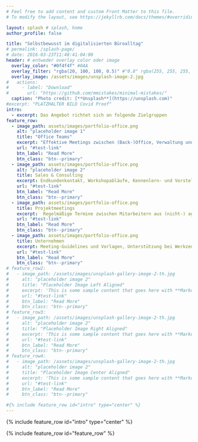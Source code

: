 ```yaml
---
# Feel free to add content and custom Front Matter to this file.
# To modify the layout, see https://jekyllrb.com/docs/themes/#overriding-theme-defaults

layout: splash # splash, home
author_profile: false

title: "Selbstbewusst im digitalisierten Büroalltag"
# permalink: /splash-page/
# date: 2016-03-23T11:48:41-04:00
header: # entweder overlay color oder image
  overlay_color: "#0f4f4f" #0AA
  overlay_filter: "rgba(20, 100, 100, 0.5)" #"0.8" rgba(255, 255, 255, ) linear-gradient(rgb(255 255 255 / 0.1), rgb(20 100 100 / 0.8)), url(/assets/images/unsplash-image-2.jpg)
  overlay_image: /assets/images/unsplash-image-2.jpg
#   actions:
#     - label: "Download"
#       url: "https://github.com/mmistakes/minimal-mistakes/"
  caption: "Photo credit: [**Unsplash**](https://unsplash.com)"
#excerpt: "PLATZHALTER BILD Covid Proof"
intro: 
  - excerpt: Das Angebot richtet sich an folgende Zielgruppen
feature_row:
  - image_path: assets/images/portfolio-office.png
    alt: "placeholder image 1"
    title: "Office Teams"
    excerpt: "Effektive Meetings zwischen (Back-)Office, Verwaltung und Führungskräften"
    url: "#test-link"
    btn_label: "Read More"
    btn_class: "btn--primary"
  - image_path: assets/images/portfolio-office.png
    alt: "placeholder image 2"
    title: Sales & Consulting
    excerpt: Endkundenkontakt, Workshopabläufe, Kennenlern- und Vorstellungstermine
    url: "#test-link"
    btn_label: "Read More"
    btn_class: "btn--primary"
  - image_path: assets/images/portfolio-office.png
    title: Projektmeetings
    excerpt:  Regelmäßige Termine zwischen Mitarbeitern aus (nicht-) agilen Projektteams
    url: "#test-link"
    btn_label: "Read More"
    btn_class: "btn--primary"
  - image_path: assets/images/portfolio-office.png
    title: Unternehmen
    excerpt: Meeting-Guidelines und Vorlagen, Unterstützung bei Werkzeugeinführung.
    url: "#test-link"
    btn_label: "Read More"
    btn_class: "btn--primary"
# feature_row2:
#   - image_path: /assets/images/unsplash-gallery-image-2-th.jpg
#     alt: "placeholder image 2"
#     title: "Placeholder Image Left Aligned"
#     excerpt: 'This is some sample content that goes here with **Markdown** formatting. Left aligned with `type="left"`'
#     url: "#test-link"
#     btn_label: "Read More"
#     btn_class: "btn--primary"
# feature_row3:
#   - image_path: /assets/images/unsplash-gallery-image-2-th.jpg
#     alt: "placeholder image 2"
#     title: "Placeholder Image Right Aligned"
#     excerpt: 'This is some sample content that goes here with **Markdown** formatting. Right aligned with `type="right"`'
#     url: "#test-link"
#     btn_label: "Read More"
#     btn_class: "btn--primary"
# feature_row4:
#   - image_path: /assets/images/unsplash-gallery-image-2-th.jpg
#     alt: "placeholder image 2"
#     title: "Placeholder Image Center Aligned"
#     excerpt: 'This is some sample content that goes here with **Markdown** formatting. Centered with `type="center"`'
#     url: "#test-link"
#     btn_label: "Read More"
#     btn_class: "btn--primary"

#{% include feature_row id="intro" type="center" %}
---
```


{% include feature_row id="intro" type="center" %}

{% include feature_row id="feature_row" %}

